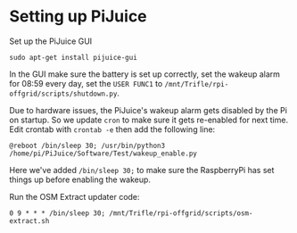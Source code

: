 # Setting up PiJuice

Set up the PiJuice GUI

```
sudo apt-get install pijuice-gui
```

In the GUI make sure the battery is set up correctly, set the wakeup alarm for 08:59 every day, set the `USER FUNC1` to `/mnt/Trifle/rpi-offgrid/scripts/shutdown.py`.


Due to hardware issues, the PiJuice's wakeup alarm gets disabled by the Pi on startup. So we update `cron` to make sure it gets re-enabled for next time. Edit crontab with `crontab -e` then add the following line:

```
@reboot /bin/sleep 30; /usr/bin/python3 /home/pi/PiJuice/Software/Test/wakeup_enable.py
```

Here we've added `/bin/sleep 30;` to make sure the RaspberryPi has set things up before enabling the wakeup.


Run the OSM Extract updater code:

```
0 9 * * * /bin/sleep 30; /mnt/Trifle/rpi-offgrid/scripts/osm-extract.sh
```

